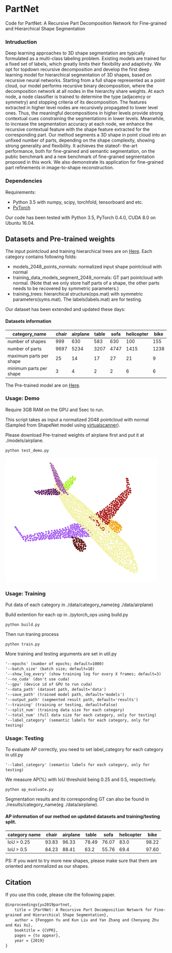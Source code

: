 # PartNet
Code for PartNet: A Recursive Part Decomposition Network for Fine-grained and Hierarchical Shape Segmentation

### Intruduction

Deep learning approaches to 3D shape segmentation are
typically formulated as a multi-class labeling problem. Existing
models are trained for a fixed set of labels, which
greatly limits their flexibility and adaptivity. We opt for topdown
recursive decomposition and develop the first deep
learning model for hierarchical segmentation of 3D shapes,
based on recursive neural networks. Starting from a full
shape represented as a point cloud, our model performs
recursive binary decomposition, where the decomposition
network at all nodes in the hierarchy share weights. At each
node, a node classifier is trained to determine the type (adjacency
or symmetry) and stopping criteria of its decomposition.
The features extracted in higher level nodes are
recursively propagated to lower level ones. Thus, the meaningful
decompositions in higher levels provide strong contextual
cues constraining the segmentations in lower levels.
Meanwhile, to increase the segmentation accuracy at each
node, we enhance the recursive contextual feature with the
shape feature extracted for the corresponding part. Our
method segments a 3D shape in point cloud into an unfixed
number of parts, depending on the shape complexity, showing
strong generality and flexibility. It achieves the stateof-
the-art performance, both for fine-grained and semantic
segmentation, on the public benchmark and a new benchmark
of fine-grained segmentation proposed in this work.
We also demonstrate its application for fine-grained part
refinements in image-to-shape reconstruction.

### Dependencies

Requirements:
- Python 3.5 with numpy, scipy, torchfold, tensorboard and etc.
- [PyTorch](https://pytorch.org/resources)

Our code has been tested with Python 3.5, PyTorch 0.4.0, CUDA 8.0 on Ubuntu 16.04.

## Datasets and Pre-trained weights
The input pointcloud and training hierarchical trees are on [Here](https://www.dropbox.com/sh/7nuqb9wphsjkzko/AAAgy8zzmeRFsNuGuYCxUUWTa?dl=0).
Each category contains following folds:
- models_2048_points_normals: normalized input shape pointcloud with normal
- training_data_models_segment_2048_normals: GT part pointcloud with normal. (Note that we only store half parts of a shape, the other parts needs to be recovered by symmetric parameters.)
- training_trees: hierarchical structure(ops.mat) with symmetric parameters(syms.mat). The labels(labels.mat) are for testing.

Our dataset has been extended and updated these days:
#### Datasets information
|  category_name  |  chair   | airplane | table    |  sofa    | helicopter   | bike    |
| ---- | ---- | ---- | ---- | ---- | ---- | ---- |
| number of shapes | 999 | 630 | 583 | 630 | 100 | 155 |
| number of parts | 9697 | 5234 | 3207 | 4747 | 1415 | 1238 |
| maximum parts per shape | 25 | 14 | 17 | 27 | 21 | 9 |
| minimum parts per shape | 3 | 4 | 2 | 2 | 6 | 6 |

The Pre-trained model are on [Here](https://www.dropbox.com/sh/um1li37bnbkpuck/AAAaCAuXWaY050E7W5b42XT1a?dl=0).

### Usage: Demo
Require 3GB RAM on the GPU and 5sec to run.

This script takes as input a normalized 2048 pointcloud with normal (Sampled from ShapeNet model using [virtualscanner](https://github.com/Microsoft/O-CNN)). 

Please download Pre-trained weights of airplane first and put it at ./models/airplane.
```
python test_demo.py
```
![input](./picture/airplane.png)

### Usage: Training

Put data of each category in ./data/category_name(eg ./data/airplane) 

Build extention for each op in ./pytorch_ops using build.py
```
python build.py
```
Then run traning process
```
python train.py
```

More training and testing arguments are set in util.py
```
'--epochs' (number of epochs; default=1000)
'--batch_size' (batch size; default=10)
'--show_log_every' (show training log for every X frames; default=3)
'--no_cuda' (don't use cuda)
'--gpu' (device id of GPU to run cuda)
'--data_path' (dataset path, default='data')
'--save_path' (trained model path, default='models')
'--output_path' (segmented result path, default='results')
'--training' (training or testing, default=False)
'--split_num' (training data size for each category)
'--total_num' (full data size for each category, only for testing)
'--label_category' (semantic labels for each category, only for testing)
```
### Usage: Testing
To evaluate AP correctly, you need to set label_category for each category in util.py
```
'--label_category' (semantic labels for each category, only for testing)
```
We measure AP(%) with IoU threshold being 0.25 and 0.5, respectively. 
```
python ap_evaluate.py
```
Segmentation results and its corresponding GT can also be found in ./results/category_name(eg ./data/airplane).

#### AP information of our method on updated datasets and training/testing split.

|  category name   |  chair   | airplane | table    |  sofa    | helicopter   | bike    |
| ---- | ---- | ---- | ---- | ---- | ---- | ---- |
| IoU > 0.25 | 93.83 | 96.33 | 78.49 | 76.07 | 83.0 | 98.22 |
| IoU > 0.5 | 84.23 | 88.41 | 63.2 | 55.76 | 69.4 | 97.60 |

PS: If you want to try more new shapes, please make sure that them are oriented and normalized as our shapes.

## Citation
If you use this code, please cite the following paper.
```
@inproceedings{yu2019partnet,
    title = {PartNet: A Recursive Part Decomposition Network for Fine-grained and Hierarchical Shape Segmentation},
    author = {Fenggen Yu and Kun Liu and Yan Zhang and Chenyang Zhu and Kai Xu},
    booktitle = {CVPR},
    pages = {to appear},
    year = {2019}
}
```